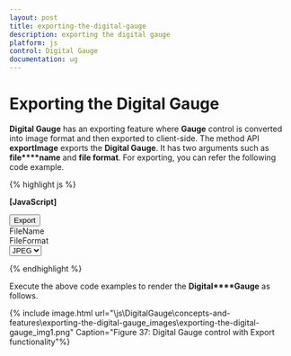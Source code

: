 ```yaml
---
layout: post
title: exporting-the-digital-gauge
description: exporting the digital gauge
platform: js
control: Digital Gauge
documentation: ug
---
```


# Exporting the Digital Gauge

**Digital Gauge** has an exporting feature where **Gauge** control is converted into image format and then exported to client-side. The method API **exportImage** exports the **Digital Gauge**. It has two arguments such as **file****name** and **file format**. For exporting, you can refer the following code example.



{% highlight js %}

**[JavaScript]**
<div id="DigitalGauge1"></div>
<button id="btnSubmit">Export</button>
<div id=" fileName "> FileName </div>
<div id=" fileFormat "> FileFormat </div>
<select id="fileFormat">
<option value="JPEG">JPEG</option>
<option value="PNG">PNG</option>
</select>
<script type="text/javascript">
$(function () {
$("#btnSubmit").ejButton({ width: "50px", text: "Export", click: "buttonclickevent", });
$("#fileFormat").ejDropDownList({ selectedItemIndex: 0,width:"115px" });
$("# DigitalGauge1").ejDigitalgauge({value: "Syncfusion"});
});
$("# DigitalGauge1").ejDigitalGauge("exportImage", "Digital", "JPEG");
function buttonclickevent() {
var FileName = $("#fileName").val();
var FileFormat = $("#fileFormat").ejDropDownList("option", "value");
var flag = $("#DigitalGauge1").ejDigitalGauge("exportImage", FileName, FileFormat);
if (!flag)
alert("Sorry for the inconvenience. Export is currently not supported in Internet Explorer 9 and below version");
}
</script>



{% endhighlight %}



Execute the above code examples to render the **Digital****Gauge** as follows.



























{% include image.html url="\js\DigitalGauge\concepts-and-features\exporting-the-digital-gauge_images\exporting-the-digital-gauge_img1.png" Caption="Figure 37: Digital Gauge control with Export functionality"%}

